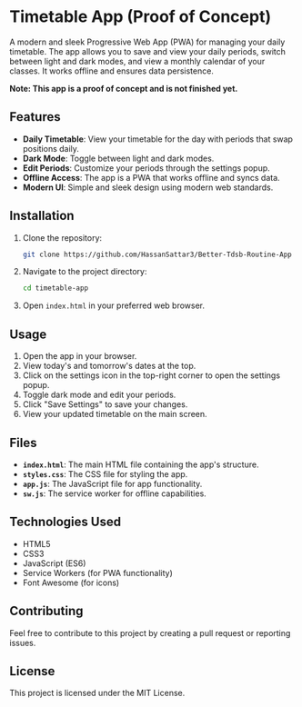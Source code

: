 # Timetable App (Proof of Concept)

A modern and sleek Progressive Web App (PWA) for managing your daily timetable. The app allows you to save and view your daily periods, switch between light and dark modes, and view a monthly calendar of your classes. It works offline and ensures data persistence.

**Note: This app is a proof of concept and is not finished yet.**

## Features

- **Daily Timetable**: View your timetable for the day with periods that swap positions daily.
- **Dark Mode**: Toggle between light and dark modes.
- **Edit Periods**: Customize your periods through the settings popup.
- **Offline Access**: The app is a PWA that works offline and syncs data.
- **Modern UI**: Simple and sleek design using modern web standards.

## Installation

1. Clone the repository:
   ```sh
   git clone https://github.com/HassanSattar3/Better-Tdsb-Routine-App
   ```
2. Navigate to the project directory:
   ```sh
   cd timetable-app
   ```
3. Open `index.html` in your preferred web browser.

## Usage

1. Open the app in your browser.
2. View today's and tomorrow's dates at the top.
3. Click on the settings icon in the top-right corner to open the settings popup.
4. Toggle dark mode and edit your periods.
5. Click "Save Settings" to save your changes.
6. View your updated timetable on the main screen.

## Files

- **`index.html`**: The main HTML file containing the app's structure.
- **`styles.css`**: The CSS file for styling the app.
- **`app.js`**: The JavaScript file for app functionality.
- **`sw.js`**: The service worker for offline capabilities.

## Technologies Used

- HTML5
- CSS3
- JavaScript (ES6)
- Service Workers (for PWA functionality)
- Font Awesome (for icons)

## Contributing

Feel free to contribute to this project by creating a pull request or reporting issues.

## License

This project is licensed under the MIT License.
